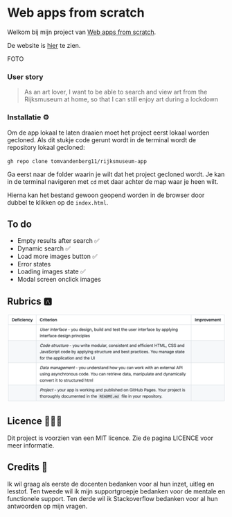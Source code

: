 # Web apps from scratch
Welkom bij mijn project van [Web apps from scratch](https://github.com/cmda-minor-web/web-app-from-scratch-2122 "Google's Homepage"). 

De website is [hier](https://github.com/cmda-minor-web/web-app-from-scratch-2122 "Google's Homepage") te zien.

FOTO

### User story
> As an art lover, I want to be able to search and view art from the Rijksmuseum at home, so that I can still enjoy art during a lockdown


### Installatie ⚙️

Om de app lokaal te laten draaien moet het project eerst lokaal worden gecloned.
Als dit stukje code gerunt wordt in de terminal wordt de repository lokaal gecloned:

`gh repo clone tomvandenberg11/rijksmuseum-app`

Ga eerst naar de folder waarin je wilt dat het project gecloned wordt. Je kan in de terminal navigeren met `cd` met daar achter de map waar je heen wilt.

Hierna kan het bestand gewoon geopend worden in de browser door dubbel te klikken op de `index.html`.

## To do
- Empty results after search ✅
- Dynamic search ✅
- Load more images button  ✅
- Error states
- Loading images state ✅
- Modal screen onclick images

## Rubrics 🅰️

![Rubrics](images/rubrics.png)

## Licence 👨🏻‍⚖️

Dit project is voorzien van een MIT licence. Zie de pagina LICENCE voor meer informatie.

## Credits 📣

Ik wil graag als eerste de docenten bedanken voor al hun inzet, uitleg en lesstof. Ten tweede wil ik mijn supportgroepje bedanken voor de mentale en functionele support. Ten derde wil ik Stackoverflow bedanken voor al hun antwoorden op mijn vragen.

